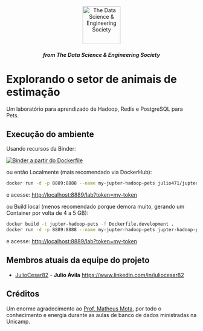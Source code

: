 <!-- ds header -->
<div align="center">
  <a href="https://github.com/thedatasociety" rel="noopener" target="_blank">
 <img src="https://avatars3.githubusercontent.com/u/47368510?s=200&v=4" alt="The Data Science & Engineering Society" width="100px">
    </a>
 <h5>from The Data Science & Engineering Society</h5>
 
</div>
<!-- /ds header -->

# Explorando o setor de animais de estimação

Um laboratório para aprendizado de Hadoop, Redis e PostgreSQL para Pets.

## Execução do ambiente


Usando recursos da Binder:

<!-- 
[![Binder a partir da imagem Docker pronta](https://mybinder.org/badge_logo.svg)](https://mybinder.org/v2/git/https%3A%2F%2Fhub.docker.com%2Fr%2Fjulio471%2Fjupter-hadoop-pets/master?urlpath=lab/tree)
-->

[![Binder a partir do Dockerfile](https://mybinder.org/badge_logo.svg)](https://mybinder.org/v2/gh/JulioCesar82/lab-hadoop-for-pet/master?urlpath=/)


ou então Localmente (mais recomendado via DockerHub):

```bash
docker run -d -p 8889:8888 --name my-jupter-hadoop-pets julio471/jupter-hadoop-pets:19.0 start-notebook.py --NotebookApp.token='my-token'
```
e acesse: [http://localhost:8889/lab?token=my-token](http://localhost:8889/lab?token=my-token)


ou Build local (menos recomendado porque demora muito, gerando um Container por volta de 4 a 5 GB):

```bash
docker build -t jupter-hadoop-pets -f Dockerfile.development .
docker run -d -p 8889:8888 --name my-jupter-hadoop-pets jupter-hadoop-pets start-notebook.py --NotebookApp.token='my-token'
```

e acesse: [http://localhost:8889/lab?token=my-token](http://localhost:8889/lab?token=my-token)


## Membros atuais da equipe do projeto

* [JulioCesar82](https://github.com/JulioCesar82) -
**Julio Ávila** <https://www.linkedin.com/in/juliocesar82>


## Créditos

Um enorme agradecimento ao [Prof. Matheus Mota](https://www.linkedin.com/in/motams/), por todo o conhecimento e energia durante as aulas de banco de dados ministradas na Unicamp.
